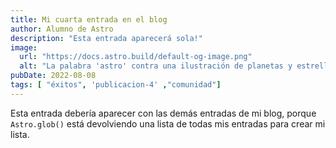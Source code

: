 ```yaml
---
title: Mi cuarta entrada en el blog
author: Alumno de Astro
description: "Esta entrada aparecerá sola!"
image:
  url: "https://docs.astro.build/default-og-image.png"
  alt: "La palabra 'astro' contra una ilustración de planetas y estrellas."
pubDate: 2022-08-08
tags: [ "éxitos", 'publicacion-4' ,"comunidad"]
---
```

Esta entrada debería aparecer con las demás entradas de mi blog, porque `Astro.glob()` está devolviendo una lista de todas mis entradas para crear mi lista.